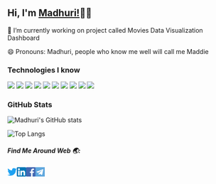 ## Hi, I'm  [Madhuri!](https://Madhuri97.github.io)👩‍💻

🔭 I’m currently working on project called Movies Data Visualization Dashboard

😄 Pronouns: Madhuri, people who know me well will call me Maddie

### Technologies I know
![](https://img.shields.io/badge/Code-Java-informational?style=flat&logo=java&logoColor=white&color=9d72ff)
![](https://img.shields.io/badge/Code-Python-informational?style=flat&logo=python&logoColor=white&color=9d72ff)
![](https://img.shields.io/badge/Code-Julia-informational?style=flat&logo=julia&logoColor=white&color=9d72ff)
![](https://img.shields.io/badge/Code-HTML5-informational?style=flat&logo=html5&logoColor=white&color=9d72ff)
![](https://img.shields.io/badge/Code-BootStrap-informational?style=flat&logo=bootstrap&logoColor=white&color=9d72ff)
![](https://img.shields.io/badge/Code-JavaScript-informational?style=flat&logo=javascript&logoColor=white&color=9d72ff)
![](https://img.shields.io/badge/Code-React-informational?style=flat&logo=react&logoColor=white&color=9d72ff)
![](https://img.shields.io/badge/Code-MongoDB-informational?style=flat&logo=mongodb&logoColor=white&color=9d72ff)
![](https://img.shields.io/badge/Tools-PostgreSQL-informational?style=flat&logo=postgresql&logoColor=white&color=9d72ff)
![](https://img.shields.io/badge/Editor-Visual_Studio_Code-informational?style=flat&logo=visual-studio-code&logoColor=white&color=9d72ff)

### GitHub Stats
![Madhuri's GitHub stats](https://github-readme-stats.vercel.app/api?username=Madhuri97&show_icons=true&theme=tokyonight&include_all_commits=true&count_private=true)

![Top Langs](https://github-readme-stats.vercel.app/api/top-langs/?username=Madhuri97&layout=compact&theme=tokyonight&card_width=450px)

##### Find Me Around Web 🌏:
<a href="https://twitter.com/MadhuriNaidu15">
  <img align="left" alt="Madhuri | Twitter" width="21px" src="https://github.com/Madhuri97/Madhuri97/blob/main/twitter.png" />
</a>
<a href="https://www.linkedin.com/in/lakshmi-madhuri-muddala-200b64162/">
  <img align="left" alt="Madhuri | LinkedIn" width="21px" src="https://github.com/Madhuri97/Madhuri97/blob/main/linkedin.png" />
</a>
<a href="https://www.facebook.com/madhuri.naidu.5036/">
  <img align="left" alt="Madhuri | Gmail" width="21px" src="https://github.com/Madhuri97/Madhuri97/blob/main/facebook.png" />
</a>
<a href="https://t.me/Dynamic_coder30">
  <img align="left" alt="Madhuri | Telegram" width="21px" src="https://github.com/Madhuri97/Madhuri97/blob/main/telegram.png" />
</a>
<!--
**Madhuri97/Madhuri97** is a ✨ _special_ ✨ repository because its `README.md` (this file) appears on your GitHub profile.

Here are some ideas to get you started:

- 🌱 I’m currently learning ...
- 👯 I’m looking to collaborate on ...
- 🤔 I’m looking for help with ...
- 💬 Ask me about ...
- 📫 How to reach me: ...
- ⚡ Fun fact: ...
-->


